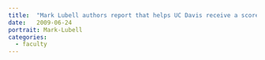 ```yaml
---
title:  "Mark Lubell authors report that helps UC Davis receive a score of 30 out of 50 on the study’s “sustainability index”"
date:   2009-06-24
portrait: Mark-Lubell
categories:
  - faculty
---
```

